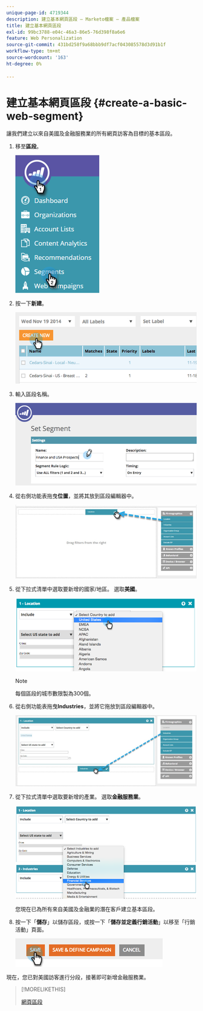 ```yaml
---
unique-page-id: 4719344
description: 建立基本網頁區段 — Marketo檔案 — 產品檔案
title: 建立基本網頁區段
exl-id: 99bc3788-e04c-46a3-86e5-76d398f8a6e6
feature: Web Personalization
source-git-commit: 431bd258f9a68bbb9df7acf043085578d3d91b1f
workflow-type: tm+mt
source-wordcount: '163'
ht-degree: 0%

---
```


# 建立基本網頁區段 {#create-a-basic-web-segment}

讓我們建立以來自美國及金融服務業的所有網頁訪客為目標的基本區段。

1. 移至&#x200B;**區段**。

   ![](assets/image2016-8-18-15-3a37-3a32.png)

1. 按一下&#x200B;**新建**。

   ![](assets/image2014-11-19-19-3a33-3a47.png)

1. 輸入區段名稱。

   ![](assets/segment-name.png)

1. 從右側功能表拖曳&#x200B;**位置**，並將其放到區段編輯器中。

   ![](assets/location-drag-hand.jpg)

1. 從下拉式清單中選取要新增的國家/地區。 選取&#x200B;**美國**。

   ![](assets/image2015-5-28-15-3a29-3a15.png)

   >[!NOTE]
   >
   >每個區段的城市數限製為300個。

1. 從右側功能表拖曳&#x200B;**Industries**，並將它拖放到區段編輯器中。

   ![](assets/industries-hand.jpg)

1. 從下拉式清單中選取要新增的產業。 選取&#x200B;**金融服務業**。

   ![](assets/segment-industries.png)

   您現在已為所有來自美國及金融業的潛在客戶建立基本區段。

1. 按一下「**儲存**」以儲存區段，或按一下「**儲存並定義行銷活動**」以移至「行銷活動」頁面。

   ![](assets/image2014-11-19-19-3a48-3a20.png)

現在，您已對美國訪客進行分段，接著即可新增金融服務業。

>[!MORELIKETHIS]
>
>[網頁區段](/help/marketo/product-docs/web-personalization/using-web-segments/web-segments.md)
